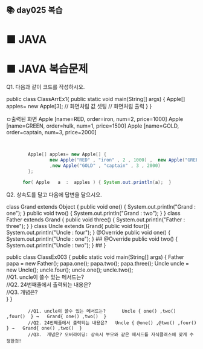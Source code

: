 ## 📚 day025 복습   

# ■ JAVA
# ■ JAVA 복습문제
>>>>>>>>>>>>>>>>>>>>>>>>>>>>>>>>>>>>>>>>>>>>>>>>>> 
Q1. 다음과 같이 코드를 작성하시오.

public class ClassArrEx1{
  public static void main(String[] args) {
        Apple[] apples= new Apple[3]; 
        // 화면처럼 값 셋팅
        // 화면처럼 출력
  }
}

ㅁ출력된 화면
Apple [name=RED, order=iron, num=2, price=1000]
Apple [name=GREEN, order=hulk, num=1, price=1500]
Apple [name=GOLD, order=captain, num=3, price=2000]

```java
     
        
        Apple[] apples= new Apple[] { 
        		new Apple("RED" , "iron" , 2 , 1000) ,  new Apple("GREEN" , "hulk" , 1 , 1500)
        		,new Apple("GOLD" , "captain" , 3 , 2000)
        };

      for( Apple   a  :  apples ) { System.out.println(a);  }
```




Q2. 상속도를 달고 다음에 답변을 달으시오.   

 class Grand extends Object {
    public void one() { System.out.println("Grand : one"); }
    public void two() { System.out.println("Grand : two"); }
}
class Father extends Grand {
    public void three() { System.out.println("Father : three"); }
}
class Uncle extends Grand{
    public void four(){ System.out.println("Uncle : four"); }
    @Override public void one() { System.out.println("Uncle : one"); }  ##
    @Override public void two() { System.out.println("Uncle : two"); }  ##
}
 
public class ClassEx003 {
	public static void main(String[] args) {
		Father papa  = new Father(); papa.one();   papa.two();  papa.three();
		Uncle  uncle = new Uncle(); uncle.four();  uncle.one();  uncle.two();  
		//Q1. uncle이 쓸수 있는 메서드는?      
		//Q2. 24번째줄에서 출력되는 내용은?   
		//Q3.  개념은?  
	}
}

```
		//Q1. uncle이 쓸수 있는 메서드는?      Uncle { one() ,two() ,four()  } →   Grand{ one() ,two()  }
		//Q2. 24번째줄에서 출력되는 내용은?   Uncle { @one() ,@two() ,four()  } →   Grand{ one() ,two()  }
		//Q3.  개념은? 오버라이딩: 상속시 부모와 같은 메서드를 자식클래스에 맞게 수정한것!
```